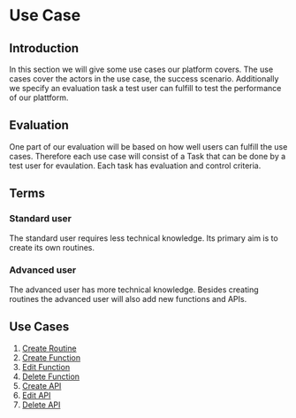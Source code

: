 # Use Case
## Introduction
In this section we will give some use cases our platform covers. The use cases cover the actors in the use case, the success scenario. Additionally we specify an evaluation task a test user can fulfill to test the performance of our plattform.

## Evaluation
One part of our evaluation will be based on how well users can fulfill the use cases. Therefore each use case will consist of a Task that can be done by a test user for evaulation. Each task has evaluation and control criteria.

## Terms
### Standard user
The standard user requires less technical knowledge. Its primary aim is to create its own routines.
### Advanced user
The advanced user has more technical knowledge. Besides creating routines the advanced user will also add new functions and APIs.

## Use Cases
1. [Create Routine](create_routine_usecase.md)
2. [Create Function](create_function_usecase.md)
3. [Edit Function](edit_function_usecase.md)
4. [Delete Function](delete_function_usecase.md)
5. [Create API](create_api_usecase.md)
6. [Edit API](edit_api_usecase.md)
7. [Delete API](delete_api_usecase.md)

